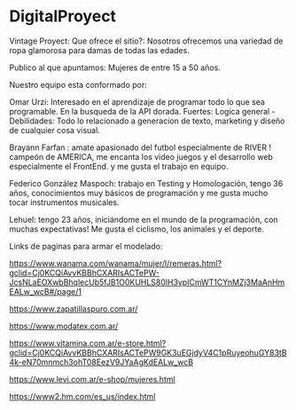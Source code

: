 # DigitalProyect
Vintage Proyect:
Que ofrece el sitio?:
Nosotros ofrecemos una variedad de ropa glamorosa para damas de todas las edades.

Publico al que apuntamos:
Mujeres de entre 15 a 50 años.

Nuestro equipo esta conformado por:

Omar Urzi: Interesado en el aprendizaje de programar todo lo que sea programable. En la busqueda de la API dorada. Fuertes: Logica general - Debilidades: Todo lo relacionado a generacion de texto, marketing y diseño de cualquier cosa visual.

Brayann Farfan : amate apasionado del futbol especialmente de RIVER ! campeón de AMERICA, me encanta los video juegos y el desarrollo web especialmente el FrontEnd. y  me gusta el trabajo en equipo.

Federico González Maspoch: trabajo en Testing y Homologación, tengo 36 años, conocimientos muy básicos de programación y me gusta mucho tocar instrumentos musicales.

Lehuel: tengo 23 años, iniciándome en el mundo de la programación, con muchas expectativas! Me gusta el ciclismo, los animales y el deporte.


Links de paginas para armar el modelado:

https://www.wanama.com/wanama/mujer/l/remeras.html?gclid=Cj0KCQiAvvKBBhCXARIsACTePW-JcsNLaEOXwbBhqlecUb5fJB1O0KUHLS80lH3vpICmWT1CYnMZj3MaAnHmEALw_wcB#/page/1

https://www.zapatillaspuro.com.ar/

https://www.modatex.com.ar/

https://www.vitamina.com.ar/e-store.html?gclid=Cj0KCQiAvvKBBhCXARIsACTePW9GK3uEGjdyV4C1pRuyeohuGY83tB4k-eN70mnmch3ohT08EezV9JYaAgKdEALw_wcB

https://www.levi.com.ar/e-shop/mujeres.html

https://www2.hm.com/es_us/index.html

